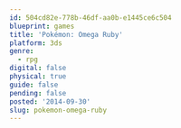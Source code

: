 ```yaml
---
id: 504cd82e-778b-46df-aa0b-e1445ce6c504
blueprint: games
title: 'Pokémon: Omega Ruby'
platform: 3ds
genre:
  - rpg
digital: false
physical: true
guide: false
pending: false
posted: '2014-09-30'
slug: pokemon-omega-ruby
---
```


